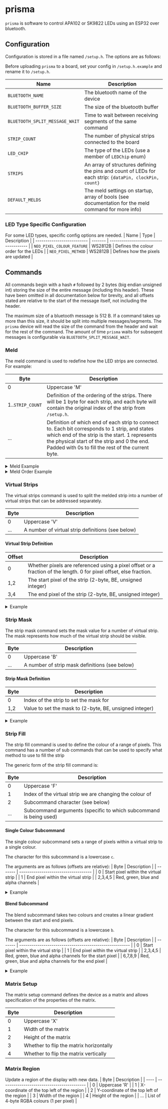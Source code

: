 # prisma

`prisma` is software to control APA102 or SK9822 LEDs using an ESP32 over bluetooth.

## Configuration
Configuration is stored in a file named `/setup.h`. The options are as follows:

Before uploading `prisma` to a board, set your config in `/setup.h.example` and rename it to `/setup.h`.

| Name                           | Description                                                                                             |
| ------------------------------ | ------------------------------------------------------------------------------------------------------- |
| `BLUETOOTH_NAME`               | The bluetooth name of the device                                                                        |
| `BLUETOOTH_BUFFER_SIZE`        | The size of the bluetooth buffer                                                                        |
| `BLUETOOTH_SPLIT_MESSAGE_WAIT` | Time to wait between receiving segments of the same command                                             |
| `STRIP_COUNT`                  | The number of physical strips connected to the board                                                    |
| `LED_CHIP`                     | The type of the LEDs (use a member of `LEDChip` enum)                                                   |
| `STRIPS`                       | An array of structures defining the pins and count of LEDs for each strip: `{dataPin, clockPin, count}` |
| `DEFAULT_MELDS`                | The meld settings on startup, array of bools (see documentation for the meld command for more info)     |


### LED Type Specific Configuration
For some LED types, specific config options are needed.
| Name                       | Type    | Description                           |
| -------------------------- | ------- | ------------------------------------- |
| `NEO_PIXEL_COLOUR_FEATURE` | WS2812B | Defines the colour order for the LEDs |
| `NEO_PIXEL_METHOD`         | WS2812B | Defines how the pixels are updated    |

## Commands

All commands begin with a hash `#` followed by 2 bytes (big endian unsigned int) storing the size of the entire message (including this header). These have been omitted in all documentation below for brevity, and all offsets stated are relative to the start of the message itself, not including the header.

The maximum size of a bluetooth message is 512 B. If a command takes up more than this size, it should be split into multiple messages/segments. The `prisma` device will read the size of the command from the header and wait for the rest of the command. The amount of time `prisma` waits for subseqent messages is configurable via `BLUETOOTH_SPLIT_MESSAGE_WAIT`.

### Meld
The meld command is used to redefine how the LED strips are connected. For example:

| Byte             | Description                                                                                                                                                                                                                                            |
| ---------------- | ------------------------------------------------------------------------------------------------------------------------------------------------------------------------------------------------------------------------------------------------------ |
| 0                | Uppercase 'M'                                                                                                                                                                                                                                          |
| 1..`STRIP_COUNT` | Definition of the ordering of the strips. There will be 1 byte for each strip, and each byte will contain the original index of the strip from `/setup.h`.                                                                                             |
| ...              | Definition of which end of each strip to connect to. Each bit corresponds to 1 strip, and states which end of the strip is the start. 1 represents the physical start of the strip and 0 the end. Padded with 0s to fill the rest of the current byte. |


<details>
<summary>Meld Example</summary>

---

`01001101 || 00000000 || 00000001 || 00000010 || 10100000`

Assuming this is a board with 3 strips connected, this command will set the lights up like so:
    - The ordering is unchanged, then
    - Starts at the physical start of the first strip
    - First strip connects to physical end of the second
    - Second strip connects to physical start of the third

---

</details>

<details>
<summary>Meld Order Example</summary>

---

`01001101 || 00000000 || 00000010 || 000000001 || 10100000`

In this example, the order of the second and third strips have been swapped, so that the first strip connects to the second and the second to the third. So, in full:
    - Start at the physical start of the first strip
    - First strip connects to the physical end of the third
    - Third strip connects to physical start of the second.

---

</details>

### Virtual Strips
The virtual strips command is used to split the melded strip into a number of virtual strips that can be addressed separately.

| Byte | Description                                       |
| ---- | ------------------------------------------------- |
| 0    | Uppercase 'V'                                     |
| ...  | A number of virtual strip definitions (see below) |

#### Virtual Strip Definition
| Offset | Description                                                                                                        |
| ------ | ------------------------------------------------------------------------------------------------------------------ |
| 0      | Whether pixels are referenced using a pixel offset or a fraction of the length. 0 for pixel offset, else fraction. |
| 1,2    | The start pixel of the strip (2-byte, BE, unsigned integer)                                                        |
| 3,4    | The end pixel of the strip (2-byte, BE, unsigned integer)                                                          |

<details>
<summary>Example</summary>

---

`01010110 || 00000000 || 00000000 00000000 || 00000000 00110010 || 00000001 || 01100100 00000000 || 00000001 00101100`

In decimal,

`'V' 0 0 50 1 300 51`

This strip has 300 pixels, divided into 2 strips, where one strip starts at 0 and ends at 50, and the other starts at 300 and ends at 51.
The first strip is accessed using the absolute absolute pixel index and the second is accessed using a fraction.

---

</details>

### Strip Mask
The strip mask command sets the mask value for a number of virtual strip. The mask represents how much of the virtual strip should be visible.

| Byte | Description                                    |
| ---- | ---------------------------------------------- |
| 0    | Uppercase 'B'                                  |
| ...  | A number of strip mask definitions (see below) |

#### Strip Mask Definition

| Byte | Description                                             |
| ---- | ------------------------------------------------------- |
| 0    | Index of the strip to set the mask for                  |
| 1,2  | Value to set the mask to (2-byte, BE, unsigned integer) |

<details>
<summary>Example</summary>

---

`01000010 || 00000000 || 00100000 00111100 || 00000001 || 00000000 00000100`

`'B' 0 8252 1 4`

This message sets the mask for two strips. The first is set to a value of 8252 (assuming this strip has `isFractional` set, this is equivalent to 0.126...). The second strip has a mask of 4.

---

</details>

### Strip Fill
The strip fill command is used to define the colour of a range of pixels. This command has a number of sub commands that can be used to specify what method to use to fill the strip

The generic form of the strip fill command is:

| Byte | Description                                                       |
| ---- | ----------------------------------------------------------------- |
| 0    | Uppercase 'F'                                                     |
| 1    | Index of the virtual strip we are changing the colour of          |
| 2    | Subcommand character (see below)                                  |
| ...  | Subcommand arguments (specific to which subcommand is being used) |


#### Single Colour Subcommand
The single colour subcommand sets a range of pixels within a virtual strip to a single colour.

The character for this subcommand is a lowercase `c`.

The arguments are as follows (offsets are relative):
| Byte    | Description                          |
| ------- | ------------------------------------ |
| 0       | Start pixel within the virtual strip |
| 1       | End pixel within the virtual strip   |
| 2,3,4,5 | Red, green, blue and alpha channels  |

<details>
<summary>Example</summary>

---

`01000110 || 00000001 || 01100011 || 00000000 || 00110010 || 11111111 || 00000000 || 11111111 || 10000000`

`'F' 1 'c' 0 50 255 0 255 128 `

On virtual strip 1, for pixels 0 to 50 (inclusive), set the colour to RGBA(255, 0, 255, 0.5).

---

</details>

#### Blend Subcommand
The blend subcommand takes two colours and creates a linear gradient between the start and end pixels.

The character for this subcommand is a lowercase `b`.

The arguments are as follows (offsets are relative):
| Byte    | Description                                             |
| ------- | ------------------------------------------------------- |
| 0       | Start pixel within the virtual strip                    |
| 1       | End pixel within the virtual strip                      |
| 2,3,4,5 | Red, green, blue and alpha channels for the start pixel |
| 6,7,8,9 | Red, green, blue and alpha channels  for the end pixel  |


<details>
<summary>Example</summary>

---

`01000110 || 00000000 || 01100010 || 00110011 || 01100100 || 11111111 || 00000000 || 11111111 || 10000000 || 11111111 || 00000000 || 00000000 || 00000000`

`'F' 0 'b' 51 100 255 0 255 128 255 0 0 0`

On virtual strip 1, for pixels 51 to 100, set the start colour to RGBA(255, 0, 255, 0.5) and blend to the end pixel with a colour of RGBA(255, 0, 0, 0).

---

</details>

### Matrix Setup
The matrix setup command defines the device as a matrix and allows specification of the properties of the matrix.

| Byte | Description                             |
| ---- | --------------------------------------- |
| 0    | Uppercase 'X'                           |
| 1    | Width of the matrix                     |
| 2    | Height of the matrix                    |
| 3    | Whether to flip the matrix horizontally |
| 4    | Whether to flip the matrix vertically   |

### Matrix Region
Update a region of the display with new data.
| Byte | Description                                |
| ---- | ------------------------------------------ |
| 0    | Uppercase 'R'                              |
| 1    | X-coordinate of the top left of the region |
| 2    | Y-coordinate of the top left of the region |
| 3    | Width of the region                        |
| 4    | Height of the region                       |
| ...  | List of 4-byte RGBA colours (1 per pixel)  |
